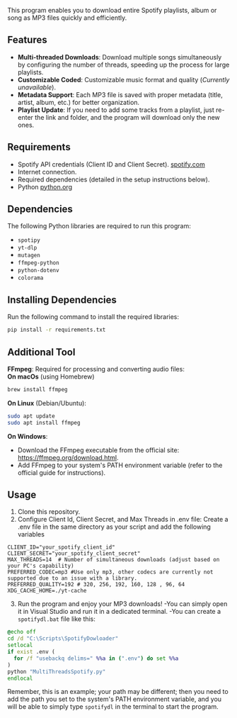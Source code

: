 This program enables you to download entire Spotify playlists, album or song as MP3 files quickly and efficiently.  

## Features  
- **Multi-threaded Downloads**: Download multiple songs simultaneously by configuring the number of threads, speeding up the process for large playlists.  
- **Customizable Coded**: Customizable music format and quality (*Currently unavailable*).  
- **Metadata Support**: Each MP3 file is saved with proper metadata (title, artist, album, etc.) for better organization.  
- **Playlist Update**: If you need to add some tracks from a playlist, just re-enter the link and folder, and the program will download only the new ones.

## Requirements  
- Spotify API credentials (Client ID and Client Secret).
  [spotify.com](https://developer.spotify.com/)
- Internet connection.  
- Required dependencies (detailed in the setup instructions below).  
- Python 
  [python.org](https://www.python.org/)

## Dependencies  

The following Python libraries are required to run this program:  
- `spotipy`   
- `yt-dlp`
- `mutagen`
- `ffmpeg-python`
- `python-dotenv`
- `colorama`

## Installing Dependencies  
 
Run the following command to install the required libraries:  
```bash
pip install -r requirements.txt
```
## Additional Tool  
 
**FFmpeg**: Required for processing and converting audio files:  
**On macOs** (using Homebrew)
```bash
brew install ffmpeg
```
**On Linux** (Debian/Ubuntu):
```bash
sudo apt update
sudo apt install ffmpeg
```
**On Windows**:
- Download the FFmpeg executable from the official site: https://ffmpeg.org/download.html.
- Add FFmpeg to your system's PATH environment variable (refer to the official guide for 
  instructions).
  
## Usage  
 
1. Clone this repository.
2. Configure Client Id, Client Secret, and Max Threads in .env file:
  Create a .env file in the same directory as your script and add the following variables
  ```env
  CLIENT_ID="your_spotify_client_id"
  CLIENT_SECRET="your_spotify_client_secret"
  MAX_THREADS=14  # Number of simultaneous downloads (adjust based on your PC's capability)
  PREFERRED_CODEC=mp3 #Use only mp3, other codecs are currently not supported due to an issue with a library.
  PREFERRED_QUALITY=192 # 320, 256, 192, 160, 128 , 96, 64
  XDG_CACHE_HOME=./yt-cache
  ```
3. Run the program and enjoy your MP3 downloads!
  -You can simply open it in Visual Studio and run it in a dedicated terminal.
  -You can create a `spotifydl.bat` file like this:
  ```bat
  @echo off
  cd /d "C:\Scripts\SpotifyDowloader"
  setlocal
  if exist .env (
    for /f "usebackq delims=" %%a in (".env") do set %%a
  )
  python "MultiThreadsSpotify.py"
  endlocal

  ```
  Remember, this is an example; your path may be different; then you need to add the path you set to the system's PATH environment variable, and you will be able to simply type `spotifydl` in the terminal to start the program.
